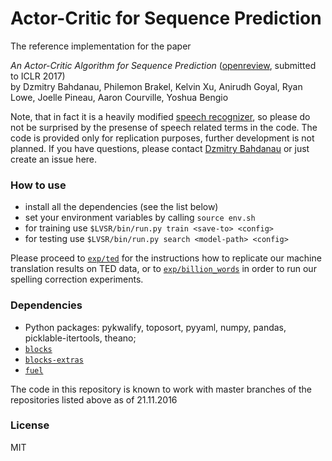# Actor-Critic for Sequence Prediction

The reference implementation for the paper

_An Actor-Critic Algorithm for Sequence Prediction_
([openreview](https://openreview.net/pdf?id=SJDaqqveg), submitted to ICLR 2017)<br>
by Dzmitry Bahdanau, Philemon Brakel, Kelvin Xu, Anirudh Goyal, Ryan Lowe,
Joelle Pineau, Aaron Courville, Yoshua Bengio

Note, that in fact it is a heavily modified [speech
recognizer](https://github.com/rizar/attention-lvcsr), so please do not be
surprised by the presense of speech related terms in the code. The code is
provided only for replication purposes, further development is not planned.
If you have questions, please contact [Dzmitry Bahdanau](https://mila.umontreal.ca/en/person/dzmitry-bahdanau/)
or just create an issue here.


### How to use

- install all the dependencies (see the list below)
- set your environment variables by calling `source env.sh`
- for training use `$LVSR/bin/run.py train <save-to> <config>`
- for testing use `$LVSR/bin/run.py search <model-path> <config>`

Please proceed to [`exp/ted`](exp/ted/README.md) for the instructions how
to replicate our machine translation results on TED data, or to 
[`exp/billion_words`](exp/billion_words/README.md)
in order to run our spelling correction experiments.

### Dependencies

- Python packages: pykwalify, toposort, pyyaml, numpy, pandas, picklable-itertools, theano;
- [`blocks`](https://github.com/mila-udem/blocks)
- [`blocks-extras`](https://github.com/mila-udem/blocks-extras)
- [`fuel`](https://github.com/mila-udem/fuel)

The code in this repository is known to work with master branches of the
repositories listed above as of 21.11.2016

### License

MIT
